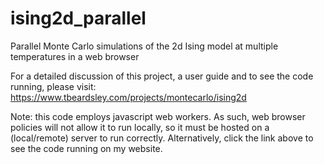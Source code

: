 # ising2d_parallel
Parallel Monte Carlo simulations of the 2d Ising model at multiple temperatures in a web browser

For a detailed discussion of this project, a user guide and to see the code running, please visit: https://www.tbeardsley.com/projects/montecarlo/ising2d

Note: this code employs javascript web workers. As such, web browser policies will not allow it to run locally, so it must be hosted on a (local/remote) server to run correctly. Alternatively, click the link above to see the code running on my website.
